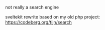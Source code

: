 not really a search engine

sveltekit rewrite based on my old php project: https://codeberg.org/tijn/search
